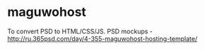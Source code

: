 # maguwohost
To convert PSD to HTML/CSS/JS. PSD mockups - http://ru.365psd.com/day/4-355-maguwohost-hosting-template/
